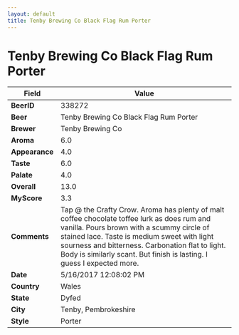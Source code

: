 ```yaml
---
layout: default
title: Tenby Brewing Co Black Flag Rum Porter
---
```


# Tenby Brewing Co Black Flag Rum Porter

| Field         | Value     |
|---------------|-----------|
| **BeerID** | 338272 |
| **Beer** | Tenby Brewing Co Black Flag Rum Porter |
| **Brewer** | Tenby Brewing Co |
| **Aroma** | 6.0 |
| **Appearance** | 4.0 |
| **Taste** | 6.0 |
| **Palate** | 4.0 |
| **Overall** | 13.0 |
| **MyScore** | 3.3 |
| **Comments** | Tap @ the Crafty Crow. Aroma has plenty of malt coffee chocolate toffee lurk as does rum and vanilla. Pours brown with a scummy circle of stained lace. Taste is medium sweet with light sourness and bitterness. Carbonation flat to light. Body is similarly scant. But finish is lasting. I guess I expected more. |
| **Date** | 5/16/2017 12:08:02 PM |
| **Country** | Wales |
| **State** | Dyfed |
| **City** | Tenby, Pembrokeshire |
| **Style** | Porter |
